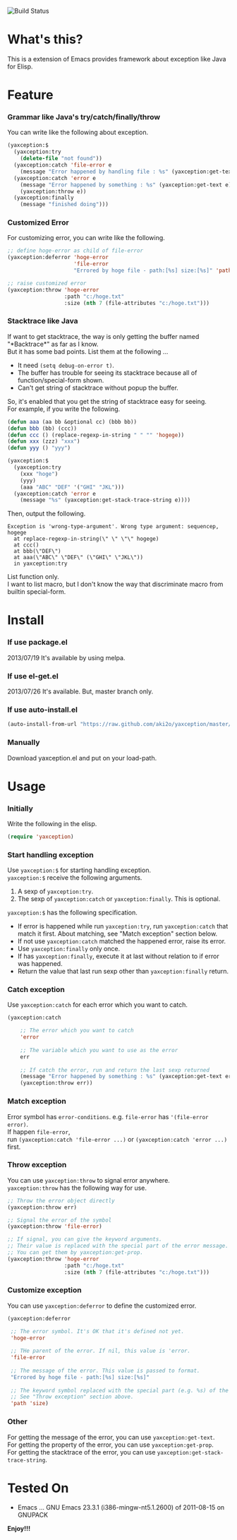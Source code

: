 ![Build Status](https://travis-ci.org/aki2o/yaxception.svg?branch=master)

What's this?
============

This is a extension of Emacs provides framework about exception like Java for Elisp.


Feature
=======

### Grammar like Java's try/catch/finally/throw

You can write like the following about exception.

```lisp
(yaxception:$
  (yaxception:try
    (delete-file "not found"))
  (yaxception:catch 'file-error e
    (message "Error happened by handling file : %s" (yaxception:get-text e)))
  (yaxception:catch 'error e
    (message "Error happened by something : %s" (yaxception:get-text e))
    (yaxception:throw e))
  (yaxception:finally
    (message "finished doing")))
```

### Customized Error

For customizing error, you can write like the following.

```lisp
;; define hoge-error as child of file-error
(yaxception:deferror 'hoge-error
                     'file-error
                     "Errored by hoge file - path:[%s] size:[%s]" 'path 'size)

;; raise customized error
(yaxception:throw 'hoge-error
                  :path "c:/hoge.txt"
                  :size (nth 7 (file-attributes "c:/hoge.txt")))
```

### Stacktrace like Java

If want to get stacktrace, the way is only getting the buffer named "\*Backtrace\*" as far as I know.  
But it has some bad points. List them at the following ...

* It need `(setq debug-on-error t)`.
* The buffer has trouble for seeing its stacktrace because all of function/special-form shown.
* Can't get string of stacktrace without popup the buffer.

So, it's enabled that you get the string of stacktrace easy for seeing.  
For example, if you write the following.

```lisp
(defun aaa (aa bb &optional cc) (bbb bb))
(defun bbb (bb) (ccc))
(defun ccc () (replace-regexp-in-string " " "" 'hogege))
(defun xxx (zzz) "xxx")
(defun yyy () "yyy")

(yaxception:$
  (yaxception:try
    (xxx "hoge")
    (yyy)
    (aaa "ABC" "DEF" '("GHI" "JKL")))
  (yaxception:catch 'error e
    (message "%s" (yaxception:get-stack-trace-string e))))
```

Then, output the following.

    Exception is 'wrong-type-argument'. Wrong type argument: sequencep, hogege
      at replace-regexp-in-string(\" \" \"\" hogege)
      at ccc()
      at bbb(\"DEF\")
      at aaa(\"ABC\" \"DEF\" (\"GHI\" \"JKL\"))
      in yaxception:try

List function only.  
I want to list macro, but I don't know the way that discriminate macro from builtin special-form.


Install
=======

### If use package.el

2013/07/19 It's available by using melpa.  

### If use el-get.el

2013/07/26 It's available. But, master branch only.  

### If use auto-install.el

```lisp
(auto-install-from-url "https://raw.github.com/aki2o/yaxception/master/yaxception.el")
```

### Manually

Download yaxception.el and put on your load-path.


Usage
=====

### Initially

Write the following in the elisp.

```lisp
(require 'yaxception)
```

### Start handling exception

Use `yaxception:$` for starting handling exception.  
`yaxception:$` receive the following arguments.

1. A sexp of `yaxception:try`.
2. The sexp of `yaxception:catch` or `yaxception:finally`. This is optional.

`yaxception:$` has the following specification.

* If error is happened while run `yaxception:try`, run `yaxception:catch` that match it first.
About matching, see "Match exception" section below.
* If not use `yaxception:catch` matched the happened error, raise its error.
* Use `yaxception:finally` only once.
* If has `yaxception:finally`, execute it at last without relation to if error was happened.
* Return the value that last run sexp other than `yaxception:finally` return.

### Catch exception

Use `yaxception:catch` for each error which you want to catch.  

```lisp
(yaxception:catch

    ;; The error which you want to catch
    'error
    
    ;; The variable which you want to use as the error
    err
    
    ;; If catch the error, run and return the last sexp returned
    (message "Error happened by something : %s" (yaxception:get-text err))
    (yaxception:throw err))
```

### Match exception

Error symbol has `error-conditions`. e.g. `file-error` has `'(file-error error)`.  
If happen `file-error`,  
run `(yaxception:catch 'file-error ...)` or `(yaxception:catch 'error ...)` first.

### Throw exception

You can use `yaxception:throw` to signal error anywhere.  
`yaxception:throw` has the following way for use.

```lisp
;; Throw the error object directly
(yaxception:throw err)

;; Signal the error of the symbol
(yaxception:throw 'file-error)

;; If signal, you can give the keyword arguments.
;; Their value is replaced with the special part of the error message.
;; You can get them by yaxception:get-prop.
(yaxception:throw 'hoge-error
                  :path "c:/hoge.txt"
                  :size (nth 7 (file-attributes "c:/hoge.txt")))
```

### Customize exception

You can use `yaxception:deferror` to define the customized error.  

```lisp
(yaxception:deferror

 ;; The error symbol. It's OK that it's defined not yet.
 'hoge-error
 
 ;; THe parent of the error. If nil, this value is 'error.
 'file-error
 
 ;; The message of the error. This value is passed to format.
 "Errored by hoge file - path:[%s] size:[%s]"
 
 ;; The keyword symbol replaced with the special part (e.g. %s) of the above message.
 ;; See "Throw exception" section above.
 'path 'size)
```

### Other

For getting the message of the error, you can use `yaxception:get-text`.  
For getting the property of the error, you can use `yaxception:get-prop`.  
For getting the stacktrace of the error, you can use `yaxception:get-stack-trace-string`.


Tested On
=========

* Emacs ... GNU Emacs 23.3.1 (i386-mingw-nt5.1.2600) of 2011-08-15 on GNUPACK


**Enjoy!!!**

